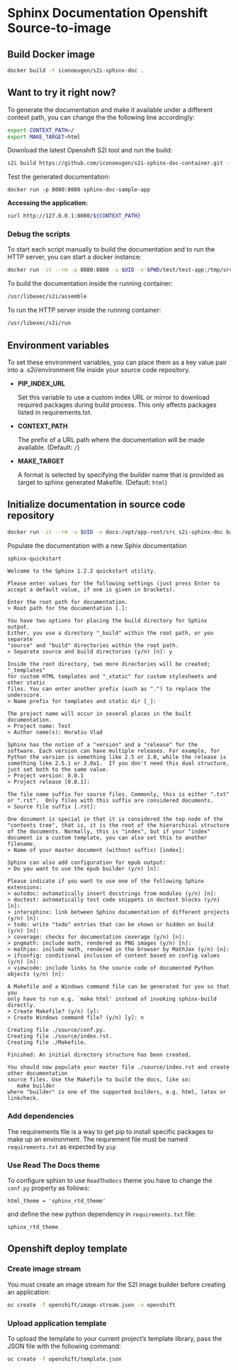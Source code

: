 # Sphinx Documentation Openshift Source-to-image

## Build Docker image

``` bash
docker build -t iconoeugen/s2i-sphinx-doc .
```

## Want to try it right now?

To generate the documentation and make it available under a different context path, you can change the the following line accordingly:

``` bash
export CONTEXT_PATH=/
export MAKE_TARGET=html
```

Download the latest Openshift S2I tool and run the build:

``` bash
s2i build https://github.com/iconoeugen/s2i-sphinx-doc-container.git --context-dir=test/test-app -e CONTEXT_PATH=${CONTEXT_PATH} -e MAKE_TARGET=${MAKE_TARGET} iconoeugen/s2i-sphinx-doc sphinx-doc-sample-app
```

Test the generated documentation:

```
docker run -p 8080:8080 sphinx-doc-sample-app
```

**Accessing the application:**

``` bash
curl http://127.0.0.1:8080/${CONTEXT_PATH}
```

### Debug the scripts

To start each script manually to build the documentation and to run the HTTP server, you can start a docker instance:

``` bash
docker run -it --rm -p 8080:8080 -u $UID -v $PWD/test/test-app:/tmp/src iconoeugen/s2i-sphinx-doc bash
```

To build the documentation inside the running container:

``` bash
/usr/libexec/s2i/assemble
```

To run the HTTP server inside the running container:

``` bash
/usr/libexec/s2i/run
```

## Environment variables

To set these environment variables, you can place them as a key value pair into a .s2i/environment file inside your source code repository.

* **PIP_INDEX_URL**

    Set this variable to use a custom index URL or mirror to download required packages
    during build process. This only affects packages listed in requirements.txt.

* **CONTEXT_PATH**

    The prefix of a URL path where the documentation will be made available. (Default: `/`)

* **MAKE_TARGET**

    A format is selected by specifying the builder name that is provided as target to sphinx generated Makefile. (Default: `html`)

## Initialize documentation in source code repository

``` bash
docker run -it --rm -u $UID -v docs:/opt/app-root/src s2i-sphinx-doc bash
```

Populate the documentation with a new Sphix documentation

``` bash
sphinx-quickstart
```

```
Welcome to the Sphinx 1.2.2 quickstart utility.

Please enter values for the following settings (just press Enter to
accept a default value, if one is given in brackets).

Enter the root path for documentation.
> Root path for the documentation [.]:

You have two options for placing the build directory for Sphinx output.
Either, you use a directory "_build" within the root path, or you separate
"source" and "build" directories within the root path.
> Separate source and build directories (y/n) [n]: y

Inside the root directory, two more directories will be created; "_templates"
for custom HTML templates and "_static" for custom stylesheets and other static
files. You can enter another prefix (such as ".") to replace the underscore.
> Name prefix for templates and static dir [_]:

The project name will occur in several places in the built documentation.
> Project name: Test
> Author name(s): Horatiu Vlad

Sphinx has the notion of a "version" and a "release" for the
software. Each version can have multiple releases. For example, for
Python the version is something like 2.5 or 3.0, while the release is
something like 2.5.1 or 3.0a1.  If you don't need this dual structure,
just set both to the same value.
> Project version: 0.0.1
> Project release [0.0.1]:

The file name suffix for source files. Commonly, this is either ".txt"
or ".rst".  Only files with this suffix are considered documents.
> Source file suffix [.rst]:

One document is special in that it is considered the top node of the
"contents tree", that is, it is the root of the hierarchical structure
of the documents. Normally, this is "index", but if your "index"
document is a custom template, you can also set this to another filename.
> Name of your master document (without suffix) [index]:

Sphinx can also add configuration for epub output:
> Do you want to use the epub builder (y/n) [n]:

Please indicate if you want to use one of the following Sphinx extensions:
> autodoc: automatically insert docstrings from modules (y/n) [n]:
> doctest: automatically test code snippets in doctest blocks (y/n) [n]:
> intersphinx: link between Sphinx documentation of different projects (y/n) [n]:
> todo: write "todo" entries that can be shown or hidden on build (y/n) [n]:
> coverage: checks for documentation coverage (y/n) [n]:
> pngmath: include math, rendered as PNG images (y/n) [n]:
> mathjax: include math, rendered in the browser by MathJax (y/n) [n]:
> ifconfig: conditional inclusion of content based on config values (y/n) [n]:
> viewcode: include links to the source code of documented Python objects (y/n) [n]:

A Makefile and a Windows command file can be generated for you so that you
only have to run e.g. `make html' instead of invoking sphinx-build
directly.
> Create Makefile? (y/n) [y]:
> Create Windows command file? (y/n) [y]: n

Creating file ./source/conf.py.
Creating file ./source/index.rst.
Creating file ./Makefile.

Finished: An initial directory structure has been created.

You should now populate your master file ./source/index.rst and create other documentation
source files. Use the Makefile to build the docs, like so:
   make builder
where "builder" is one of the supported builders, e.g. html, latex or linkcheck.
```

### Add dependencies

The requirements file is a way to get pip to install specific packages to make up an environment.
The requrement file must be named `requirements.txt` as expected by `pip`

### Use Read The Docs theme

To configure sphixn to use `ReadTheDocs` theme you have to change the `conf.py` property as follows:

```
html_theme = 'sphinx_rtd_theme'
```

and define the new python dependency in `requirements.txt` file:

```
sphinx_rtd_theme
```

## Openshift deploy template

### Create image stream

You must create an image stream for the S2I image builder before creating an application:

``` bash
oc create -f openshift/image-stream.json -n openshift
```

### Upload application template

To upload the template to your current project’s template library, pass the JSON file with the following command:

``` bash
oc create -f openshift/template.json
```
